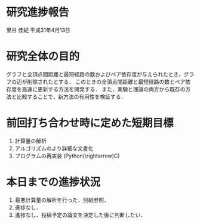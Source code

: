 研究進捗報告
================
里谷 佳紀
平成31年4月13日

# 研究全体の目的

グラフと全頂点間距離と最短経路の数およびペア依存度が与えられたとき，グラフの辺が削除されたとする．
このときの全頂点間距離と最短経路の数とペア依存度を高速に更新する方法を開発する．
また，実験と理論の両方から既存の方法と比較することで，新方法の有用性を検証する．

# 前回打ち合わせ時に定めた短期目標

1.  計算量の解析
2.  アルゴリズムのより詳細な文書化
3.  プログラムの再実装 (Python\(\rightarrow\)C)

# 本日までの進捗状況

1.  最悪計算量の解析を行った．別紙参照．
2.  進捗なし．
3.  進捗なし．投稿予定の論文を決定した後に判断したい．
